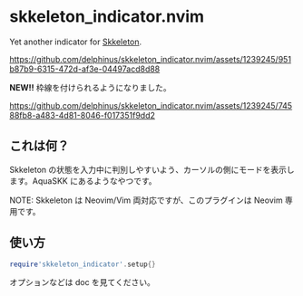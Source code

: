 # skkeleton\_indicator.nvim

Yet another indicator for [Skkeleton][].

[Skkeleton]: https://github.com/vim-skk/skkeleton

https://github.com/delphinus/skkeleton_indicator.nvim/assets/1239245/951b87b9-6315-472d-af3e-04497acd8d88

**NEW!!** 枠線を付けられるようになりました。

https://github.com/delphinus/skkeleton_indicator.nvim/assets/1239245/74588fb8-a483-4d81-8046-f017351f9dd2

## これは何？

Skkeleton の状態を入力中に判別しやすいよう、カーソルの側にモードを表示します。AquaSKK にあるようなやつです。

NOTE: Skkeleton は Neovim/Vim 両対応ですが、このプラグインは Neovim 専用です。

## 使い方

```lua
require'skkeleton_indicator'.setup{}
```

オプションなどは doc を見てください。
